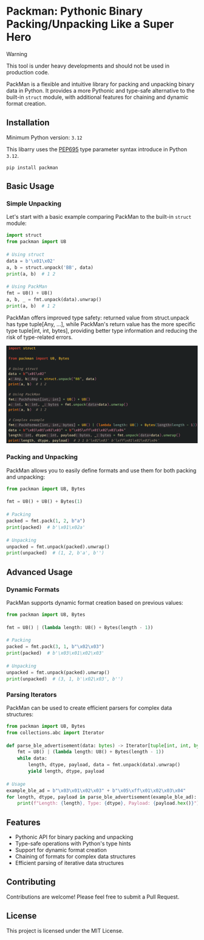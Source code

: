 # Packman: Pythonic Binary Packing/Unpacking Like a Super Hero

> [!WARNING]
>
> This tool is under heavy developments and should not be used in production code.

PackMan is a flexible and intuitive library for packing and unpacking binary data in Python. It provides a more Pythonic and type-safe alternative to the built-in `struct` module, with additional features for chaining and dynamic format creation.

## Installation

Minimum Python version: `3.12`

This libarry uses the [PEP695](https://peps.python.org/pep-0695) type parameter syntax introduce in Python `3.12`.

```
pip install packman
```

## Basic Usage

### Simple Unpacking

Let's start with a basic example comparing PackMan to the built-in `struct` module:

```python
import struct
from packman import U8

# Using struct
data = b'\x01\x02'
a, b = struct.unpack('BB', data)
print(a, b)  # 1 2

# Using PackMan
fmt = U8() + U8()
a, b, _ = fmt.unpack(data).unwrap()
print(a, b)  # 1 2
```

PackMan offers improved type safety: returned value from struct.unpack has type tuple[Any, ...], while PackMan's return value has the more specific type tuple[int, int, bytes], providing better type information and reducing the risk of type-related errors.

![type_demo](/images/type_demo.png)

### Packing and Unpacking

PackMan allows you to easily define formats and use them for both packing and unpacking:

```python
from packman import U8, Bytes

fmt = U8() + U8() + Bytes(1)

# Packing
packed = fmt.pack(1, 2, b"a")
print(packed)  # b'\x01\x02a'

# Unpacking
unpacked = fmt.unpack(packed).unwrap()
print(unpacked)  # (1, 2, b'a', b'')
```

## Advanced Usage

### Dynamic Formats

PackMan supports dynamic format creation based on previous values:

```python
from packman import U8, Bytes

fmt = U8() | (lambda length: U8() + Bytes(length - 1))

# Packing
packed = fmt.pack(3, 1, b"\x02\x03")
print(packed)  # b'\x03\x01\x02\x03'

# Unpacking
unpacked = fmt.unpack(packed).unwrap()
print(unpacked)  # (3, 1, b'\x02\x03', b'')
```

### Parsing Iterators

PackMan can be used to create efficient parsers for complex data structures:

```python
from packman import U8, Bytes
from collections.abc import Iterator

def parse_ble_advertisement(data: bytes) -> Iterator[tuple[int, int, bytes]]:
    fmt = U8() | (lambda length: U8() + Bytes(length - 1))
    while data:
        length, dtype, payload, data = fmt.unpack(data).unwrap()
        yield length, dtype, payload

# Usage
example_ble_ad = b"\x03\x01\x02\x03" + b"\x05\xff\x01\x02\x03\x04"
for length, dtype, payload in parse_ble_advertisement(example_ble_ad):
    print(f"Length: {length}, Type: {dtype}, Payload: {payload.hex()}")
```

## Features

-   Pythonic API for binary packing and unpacking
-   Type-safe operations with Python's type hints
-   Support for dynamic format creation
-   Chaining of formats for complex data structures
-   Efficient parsing of iterative data structures

## Contributing

Contributions are welcome! Please feel free to submit a Pull Request.

## License

This project is licensed under the MIT License.

